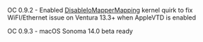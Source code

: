 OC 0.9.2 - Enabled [DisableIoMapperMapping](https://github.com/acidanthera/OpenCorePkg/pull/440) kernel quirk to fix WiFI/Ethernet issue on Ventura 13.3+ when AppleVTD is enabled

OC 0.9.3 - macOS Sonoma 14.0 beta ready
